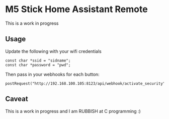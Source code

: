 # M5 Stick Home Assistant Remote

This is a work in progress

## Usage

Update the following with your wifi credentials

```
const char *ssid = "sidname";
const char *password = "pwd";
```

Then pass in your webhooks for each button:

```
postRequest("http://192.168.100.105:8123/api/webhook/activate_security");
```

## Caveat

This is a work in progress and I am RUBBISH at C programming :)
